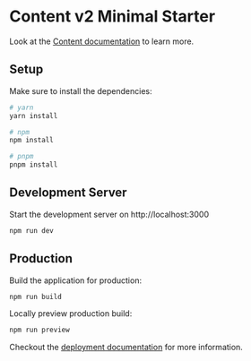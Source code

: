 # Content v2 Minimal Starter

Look at the [Content documentation](https://content.nuxt.com/) to learn more.

## Setup

Make sure to install the dependencies:

```bash
# yarn
yarn install

# npm
npm install

# pnpm
pnpm install
```

## Development Server

Start the development server on http://localhost:3000

```bash
npm run dev
```

## Production

Build the application for production:

```bash
npm run build
```

Locally preview production build:

```bash
npm run preview
```

Checkout the [deployment documentation](https://nuxt.com/docs/getting-started/deployment) for more information.

